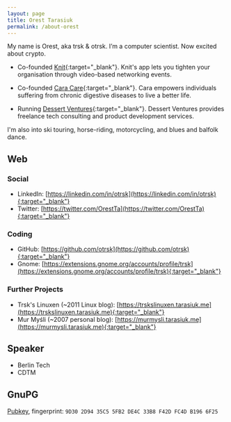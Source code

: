 ```yaml
---
layout: page
title: Orest Tarasiuk
permalink: /about-orest
---
```


My name is Orest, aka trsk & otrsk. I’m a computer scientist. Now excited about crypto.

- Co-founded [Knit](https://knitvideo.com){:target="_blank"}. Knit's app lets you tighten your organisation through video-based networking events.

- Co-founded [Cara Care](https://cara.care){:target="_blank"}. Cara empowers individuals suffering from chronic digestive diseases to live a better life.

- Running [Dessert Ventures](https://dessertventures.com){:target="_blank"}. Dessert Ventures provides freelance tech consulting and product development services.

I'm also into ski touring, horse-riding, motorcycling, and blues and balfolk dance.


## Web

### Social

- LinkedIn: [https://linkedin.com/in/otrsk](https://linkedin.com/in/otrsk){:target="_blank"}
- Twitter: [https://twitter.com/OrestTa](https://twitter.com/OrestTa){:target="_blank"}

### Coding

- GitHub: [https://github.com/otrsk](https://github.com/otrsk){:target="_blank"}
- Gnome: [https://extensions.gnome.org/accounts/profile/trsk](https://extensions.gnome.org/accounts/profile/trsk){:target="_blank"}

### Further Projects

- Trsk's Linuxen (~2011 Linux blog): [https://trskslinuxen.tarasiuk.me](https://trskslinuxen.tarasiuk.me){:target="_blank"}
- Mur Myśli (~2007 personal blog): [https://murmysli.tarasiuk.me](https://murmysli.tarasiuk.me){:target="_blank"}


## Speaker

- Berlin Tech
- CDTM


## GnuPG

[Pubkey](/pubkey-orest.asc), fingerprint: `9D30 2D94 35C5 5FB2 DE4C 33B8 F42D FC4D B196 6F25`
